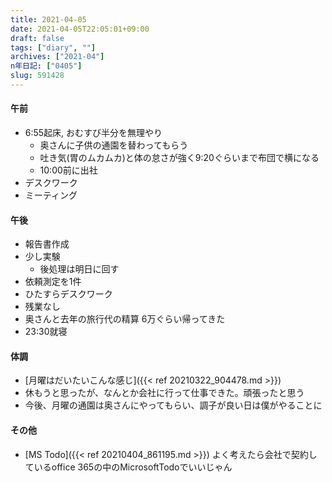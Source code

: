 ```yaml
---
title: 2021-04-05
date: 2021-04-05T22:05:01+09:00
draft: false
tags: ["diary", ""]
archives: ["2021-04"]
n年日記: ["0405"]
slug: 591428
---
```

#### 午前
- 6:55起床, おむすび半分を無理やり
  - 奥さんに子供の通園を替わってもらう
  - 吐き気(胃のムカムカ)と体の怠さが強く9:20ぐらいまで布団で横になる
  - 10:00前に出社
- デスクワーク
- ミーティング
#### 午後
- 報告書作成
- 少し実験
  - 後処理は明日に回す
- 依頼測定を1件
- ひたすらデスクワーク
- 残業なし
- 奥さんと去年の旅行代の精算 6万ぐらい帰ってきた
- 23:30就寝
#### 体調
- [月曜はだいたいこんな感じ]({{< ref 20210322_904478.md >}})
- 休もうと思ったが、なんとか会社に行って仕事できた。頑張ったと思う
- 今後、月曜の通園は奥さんにやってもらい、調子が良い日は僕がやることに
#### その他
- [MS Todo]({{< ref 20210404_861195.md >}})
よく考えたら会社で契約しているoffice 365の中のMicrosoftTodoでいいじゃん